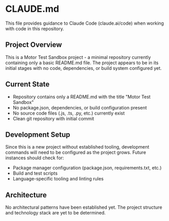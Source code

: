 # CLAUDE.md

This file provides guidance to Claude Code (claude.ai/code) when working with code in this repository.

## Project Overview

This is a Motor Test Sandbox project - a minimal repository currently containing only a basic README.md file. The project appears to be in its initial stages with no code, dependencies, or build system configured yet.

## Current State

- Repository contains only a README.md with the title "Motor Test Sandbox"
- No package.json, dependencies, or build configuration present
- No source code files (.js, .ts, .py, etc.) currently exist
- Clean git repository with initial commit

## Development Setup

Since this is a new project without established tooling, development commands will need to be configured as the project grows. Future instances should check for:

- Package manager configuration (package.json, requirements.txt, etc.)
- Build and test scripts
- Language-specific tooling and linting rules

## Architecture

No architectural patterns have been established yet. The project structure and technology stack are yet to be determined.
